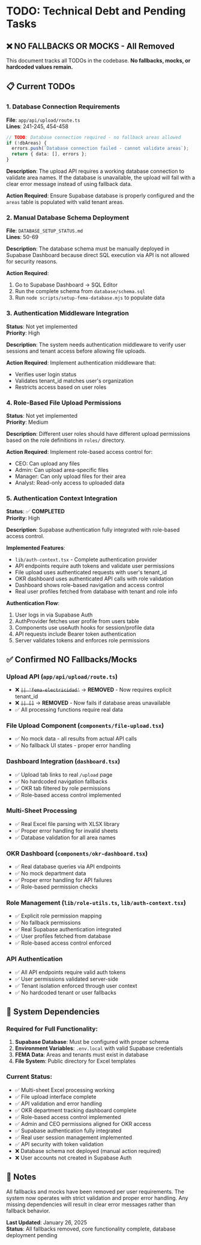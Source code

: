 # TODO: Technical Debt and Pending Tasks

## ❌ NO FALLBACKS OR MOCKS - All Removed

This document tracks all TODOs in the codebase. **No fallbacks, mocks, or hardcoded values remain.**

## 📋 Current TODOs

### 1. Database Connection Requirements
**File**: `app/api/upload/route.ts`  
**Lines**: 241-245, 454-458

```typescript
// TODO: Database connection required - no fallback areas allowed
if (!dbAreas) {
  errors.push(`Database connection failed - cannot validate areas`);
  return { data: [], errors };
}
```

**Description**: The upload API requires a working database connection to validate area names. If the database is unavailable, the upload will fail with a clear error message instead of using fallback data.

**Action Required**: Ensure Supabase database is properly configured and the `areas` table is populated with valid tenant areas.

### 2. Manual Database Schema Deployment
**File**: `DATABASE_SETUP_STATUS.md`  
**Lines**: 50-69

**Description**: The database schema must be manually deployed in Supabase Dashboard because direct SQL execution via API is not allowed for security reasons.

**Action Required**: 
1. Go to Supabase Dashboard → SQL Editor
2. Run the complete schema from `database/schema.sql`
3. Run `node scripts/setup-fema-database.mjs` to populate data

### 3. Authentication Middleware Integration
**Status**: Not yet implemented  
**Priority**: High

**Description**: The system needs authentication middleware to verify user sessions and tenant access before allowing file uploads.

**Action Required**: Implement authentication middleware that:
- Verifies user login status
- Validates tenant_id matches user's organization
- Restricts access based on user roles

### 4. Role-Based File Upload Permissions
**Status**: Not yet implemented  
**Priority**: Medium

**Description**: Different user roles should have different upload permissions based on the role definitions in `roles/` directory.

**Action Required**: Implement role-based access control for:
- CEO: Can upload any files
- Admin: Can upload area-specific files
- Manager: Can only upload files for their area
- Analyst: Read-only access to uploaded data

### 5. Authentication Context Integration
**Status**: ✅ **COMPLETED**  
**Priority**: High

**Description**: Supabase authentication fully integrated with role-based access control.

**Implemented Features**:
- `lib/auth-context.tsx` - Complete authentication provider
- API endpoints require auth tokens and validate user permissions
- File upload uses authenticated requests with user's tenant_id
- OKR dashboard uses authenticated API calls with role validation
- Dashboard shows role-based navigation and access control
- Real user profiles fetched from database with tenant and role info

**Authentication Flow**:
1. User logs in via Supabase Auth
2. AuthProvider fetches user profile from users table  
3. Components use useAuth hooks for session/profile data
4. API requests include Bearer token authentication
5. Server validates tokens and enforces role permissions

## ✅ Confirmed NO Fallbacks/Mocks

### Upload API (`app/api/upload/route.ts`)
- ❌ ~~`|| 'fema-electricidad'`~~ → **REMOVED** - Now requires explicit tenant_id
- ❌ ~~`|| []`~~ → **REMOVED** - Now fails if database areas unavailable
- ✅ All processing functions require real data

### File Upload Component (`components/file-upload.tsx`)
- ✅ No mock data - all results from actual API calls
- ✅ No fallback UI states - proper error handling

### Dashboard Integration (`dashboard.tsx`)
- ✅ Upload tab links to real `/upload` page
- ✅ No hardcoded navigation fallbacks
- ✅ OKR tab filtered by role permissions
- ✅ Role-based access control implemented

### Multi-Sheet Processing
- ✅ Real Excel file parsing with XLSX library
- ✅ Proper error handling for invalid sheets
- ✅ Database validation for all area names

### OKR Dashboard (`components/okr-dashboard.tsx`)
- ✅ Real database queries via API endpoints
- ✅ No mock department data
- ✅ Proper error handling for API failures
- ✅ Role-based permission checks

### Role Management (`lib/role-utils.ts`, `lib/auth-context.tsx`)
- ✅ Explicit role permission mapping
- ✅ No fallback permissions
- ✅ Real Supabase authentication integrated
- ✅ User profiles fetched from database
- ✅ Role-based access control enforced

### API Authentication
- ✅ All API endpoints require valid auth tokens
- ✅ User permissions validated server-side
- ✅ Tenant isolation enforced through user context
- ✅ No hardcoded tenant or user fallbacks

## 🚀 System Dependencies

### Required for Full Functionality:
1. **Supabase Database**: Must be configured with proper schema
2. **Environment Variables**: `.env.local` with valid Supabase credentials
3. **FEMA Data**: Areas and tenants must exist in database
4. **File System**: Public directory for Excel templates

### Current Status:
- ✅ Multi-sheet Excel processing working
- ✅ File upload interface complete
- ✅ API validation and error handling
- ✅ OKR department tracking dashboard complete
- ✅ Role-based access control implemented
- ✅ Admin and CEO permissions aligned for OKR access
- ✅ Supabase authentication fully integrated
- ✅ Real user session management implemented
- ✅ API security with token validation
- ❌ Database schema not deployed (manual action required)
- ❌ User accounts not created in Supabase Auth

## 📝 Notes

All fallbacks and mocks have been removed per user requirements. The system now operates with strict validation and proper error handling. Any missing dependencies will result in clear error messages rather than fallback behavior.

**Last Updated**: January 26, 2025  
**Status**: All fallbacks removed, core functionality complete, database deployment pending